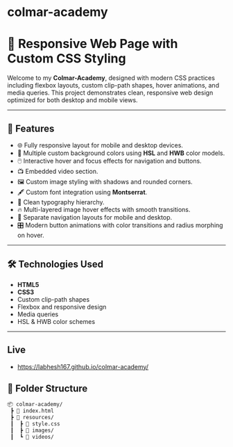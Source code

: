 # colmar-academy
# 🎨 Responsive Web Page with Custom CSS Styling

Welcome to my **Colmar-Academy**, designed with modern CSS practices including flexbox layouts, custom clip-path shapes, hover animations, and media queries. This project demonstrates clean, responsive web design optimized for both desktop and mobile views.

---

## 📌 Features

- 🌐 Fully responsive layout for mobile and desktop devices.
- 🎨 Multiple custom background colors using **HSL** and **HWB** color models.
- 🖱️ Interactive hover and focus effects for navigation and buttons.
- 📺 Embedded video section.
- 🖼️ Custom image styling with shadows and rounded corners.
- 🖋️ Custom font integration using **Montserrat**.
- 📏 Clean typography hierarchy.
- 🔥 Multi-layered image hover effects with smooth transitions.
- 📱 Separate navigation layouts for mobile and desktop.
- 🎛️ Modern button animations with color transitions and radius morphing on hover.

---

## 🛠️ Technologies Used

- **HTML5**
- **CSS3**
- Custom clip-path shapes
- Flexbox and responsive design
- Media queries
- HSL & HWB color schemes

---

## Live 
- https://labhesh167.github.io/colmar-academy/

## 📂 Folder Structure

```bash
📦 colmar-academy/
 ┣ 📜 index.html
 ┣ 📂 resources/
 ┃  ┣ 📜 style.css
 ┃  ┣ 📂 images/
 ┃  ┗ 📂 videos/
